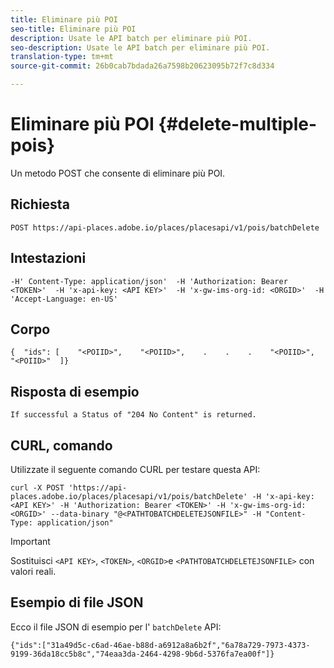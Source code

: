```yaml
---
title: Eliminare più POI
seo-title: Eliminare più POI
description: Usate le API batch per eliminare più POI.
seo-description: Usate le API batch per eliminare più POI.
translation-type: tm+mt
source-git-commit: 26b0cab7bdada26a7598b20623095b72f7c8d334

---
```




# Eliminare più POI {#delete-multiple-pois}

Un metodo POST che consente di eliminare più POI.

## Richiesta

```text
POST https://api-places.adobe.io/places/placesapi/v1/pois/batchDelete
```

## Intestazioni

```text
-H' Content-Type: application/json'  -H 'Authorization: Bearer <TOKEN>'  -H 'x-api-key: <API KEY>'  -H 'x-gw-ims-org-id: <ORGID>'  -H 'Accept-Language: en-US'
```

## Corpo

```text
{  "ids": [    "<POIID>",    "<POIID>",    .    .    .    "<POIID>",    "<POIID>"  ]}
```

## Risposta di esempio

```text
If successful a Status of "204 No Content" is returned.
```

## CURL, comando

Utilizzate il seguente comando CURL per testare questa API:

```text
curl -X POST 'https://api-places.adobe.io/places/placesapi/v1/pois/batchDelete' -H 'x-api-key: <API KEY>' -H 'Authorization: Bearer <TOKEN>' -H 'x-gw-ims-org-id: <ORGID>' --data-binary "@<PATHTOBATCHDELETEJSONFILE>" -H "Content-Type: application/json"
```

>[!IMPORTANT]
>
>Sostituisci `<API KEY>`, `<TOKEN>`, `<ORGID>`e `<PATHTOBATCHDELETEJSONFILE>` con valori reali.

## Esempio di file JSON

Ecco il file JSON di esempio per l' `batchDelete` API:

```text
{​"ids":["31a49d5c-c6ad-46ae-b88d-a6912a8a6b2f","6a78a729-7973-4373-9199-36da18cc5b8c","74eaa3da-2464-4298-9b6d-5376fa7ea00f"]​}
```
